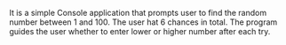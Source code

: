 It is a simple Console application that prompts user to find the random number between 1 and 100. The user hat 6 chances in total. The program guides the user whether to enter lower or higher number after each try.